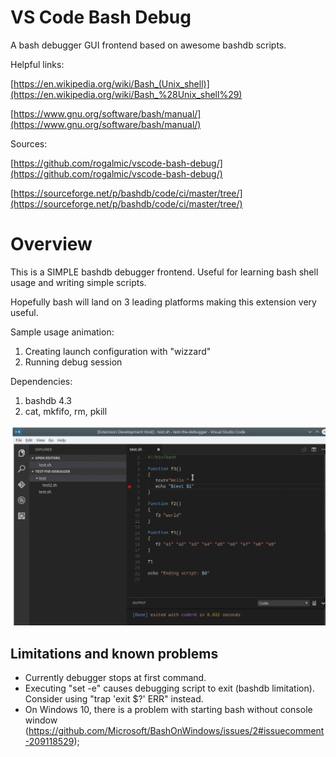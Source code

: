 # VS Code Bash Debug
A bash debugger GUI frontend based on awesome bashdb scripts.

Helpful links:

[https://en.wikipedia.org/wiki/Bash_(Unix_shell)](https://en.wikipedia.org/wiki/Bash_%28Unix_shell%29)

[https://www.gnu.org/software/bash/manual/](https://www.gnu.org/software/bash/manual/)

Sources:

[https://github.com/rogalmic/vscode-bash-debug/](https://github.com/rogalmic/vscode-bash-debug/)

[https://sourceforge.net/p/bashdb/code/ci/master/tree/](https://sourceforge.net/p/bashdb/code/ci/master/tree/)

# Overview
This is a SIMPLE bashdb debugger frontend. Useful for learning bash shell usage and writing simple scripts.

Hopefully bash will land on 3 leading platforms making this extension very useful.

Sample usage animation:
1. Creating launch configuration with "wizzard"
2. Running debug session

Dependencies:
1. bashdb 4.3
2. cat, mkfifo, rm, pkill

![unfortunatly no animation for you](images/bash-debug.gif "Creating launch configuration, then launching debugger for one of scripts in workarea...")

## Limitations and known problems
* Currently debugger stops at first command.
* Executing "set -e" causes debugging script to exit (bashdb limitation). Consider using "trap 'exit $?' ERR" instead.
* On Windows 10, there is a problem with starting bash without console window (https://github.com/Microsoft/BashOnWindows/issues/2#issuecomment-209118529);
